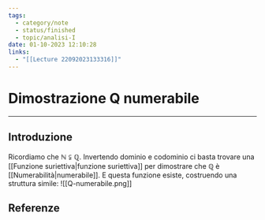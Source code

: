 ```yaml
---
tags:
  - category/note
  - status/finished
  - topic/analisi-I
date: 01-10-2023 12:10:28
links:
  - "[[Lecture 22092023133316]]"
---
```

# Dimostrazione Q numerabile
---
## Introduzione
Ricordiamo che $\mathbb{N} \subsetneqq \mathbb{Q}$.
Invertendo dominio e codominio ci basta trovare una [[Funzione suriettiva|funzione suriettiva]] per dimostrare che $\mathbb{Q}$ è [[Numerabilità|numerabile]]. E questa funzione esiste, costruendo una struttura simile:
![[Q-numerabile.png]]

## Referenze